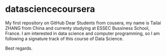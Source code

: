 # datasciencecoursera
My first repository on GitHub
Dear Students from cousera, my name is Tailai ZHANG from China and currenty studying at ESSEC Bussiness School, France. I am interested in data science and computer programming, so I am following a signature track of this course of Data Science. 

Best regards.
